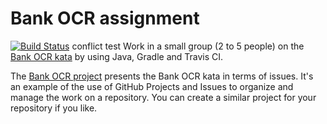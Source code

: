 # Bank OCR assignment

[![Build Status](https://travis-ci.com/matteoferfoglia/Bank-OCR-assignment.svg?branch=master)](https://travis-ci.com/matteoferfoglia/Bank-OCR-assignment)
conflict test
Work in a small group (2 to 5 people) on the [Bank OCR kata](http://codingdojo.org/kata/BankOCR/) by using Java, Gradle and Travis CI.

The [Bank OCR project](https://github.com/dario-campagna/bank-ocr-assignment/projects/1) presents the Bank OCR kata in terms of issues. It's an example of the use of GitHub Projects and Issues to organize and manage the work on a repository. You can create a similar project for your repository if you like.
